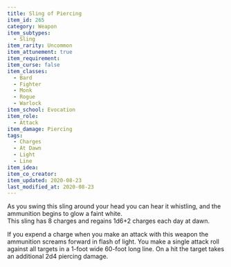 ```yaml
---
title: Sling of Piercing
item_id: 265
category: Weapon
item_subtypes: 
  - Sling
item_rarity: Uncommon
item_attunement: true
item_requirement: 
item_curse: false
item_classes: 
  - Bard
  - Fighter
  - Monk
  - Rogue
  - Warlock
item_school: Evocation
item_role: 
  - Attack
item_damage: Piercing
tags:
  - Charges
  - At Dawn
  - Light
  - Line
item_idea: 
item_co_creator: 
item_updated: 2020-08-23
last_modified_at: 2020-08-23
---
```


As you swing this sling around your head you can hear it whistling, and the ammunition begins to glow a faint white.  
This sling has 8 charges and regains 1d6+2 charges each day at dawn.

If you expend a charge when you make an attack with this weapon the ammunition screams forward in flash of light. You make a single attack roll against all targets in a 1-foot wide 60-foot long line. On a hit the target takes an additional 2d4 piercing damage.
